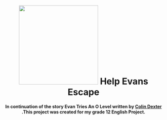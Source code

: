 <h1 align="center">
  <img width="250" height="250" src="https://media.giphy.com/media/UoSdXhntUVYciLnUIn/giphy.gif"/>
  Help Evans Escape
</h1>

<h4 align="center">
 In continuation of the story Evan Tries An O Level written by <a href="https://en.wikipedia.org/wiki/Colin_Dexter">Colin Dexter</a> .This project was created for my grade 12 English Project.</h4>

